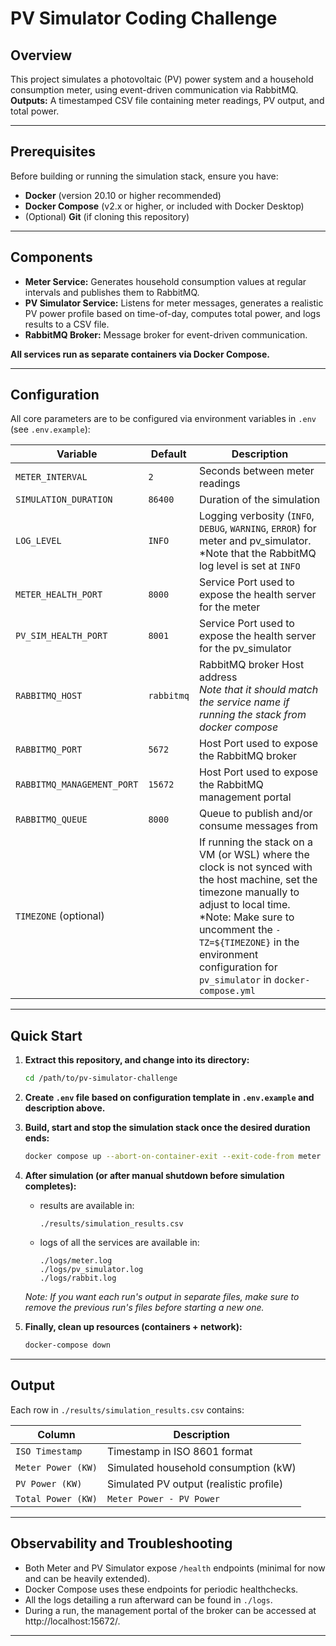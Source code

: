 

# PV Simulator Coding Challenge

## Overview

This project simulates a photovoltaic (PV) power system and a household consumption meter, using event-driven communication via RabbitMQ.
**Outputs:** A timestamped CSV file containing meter readings, PV output, and total power.

---
## Prerequisites

Before building or running the simulation stack, ensure you have:

* **Docker** (version 20.10 or higher recommended)
* **Docker Compose** (v2.x or higher, or included with Docker Desktop)
* (Optional) **Git** (if cloning this repository)

---

## Components

* **Meter Service:** Generates household consumption values at regular intervals and publishes them to RabbitMQ.
* **PV Simulator Service:** Listens for meter messages, generates a realistic PV power profile based on time-of-day, computes total power, and logs results to a CSV file.
* **RabbitMQ Broker:** Message broker for event-driven communication.

**All services run as separate containers via Docker Compose.**

---

## Configuration

All core parameters are to be configured via environment variables in `.env` (see `.env.example`):

| Variable                   | Default    | Description                                                                                                                                                                                                                                                                        |
|----------------------------|------------|------------------------------------------------------------------------------------------------------------------------------------------------------------------------------------------------------------------------------------------------------------------------------------|
| `METER_INTERVAL`           | `2`        | Seconds between meter readings                                                                                                                                                                                                                                                     |
| `SIMULATION_DURATION`      | `86400`    | Duration of the simulation                                                                                                                                                                                                                                                         |
| `LOG_LEVEL`                | `INFO`     | Logging verbosity (`INFO`, `DEBUG`, `WARNING`, `ERROR`) for meter and pv_simulator.<br/>*Note that the RabbitMQ log level is set at `INFO`                                                                                                                                         |
| `METER_HEALTH_PORT`        | `8000`     | Service Port used to expose the health server for the meter                                                                                                                                                                                                                        |
| `PV_SIM_HEALTH_PORT`       | `8001`     | Service Port used to expose the health server for the pv_simulator                                                                                                                                                                                                                 |
| `RABBITMQ_HOST`            | `rabbitmq` | RabbitMQ broker Host address<br/>*Note that it should match the service name if running the stack from docker compose*                                                                                                                                                             |
| `RABBITMQ_PORT`            | `5672`     | Host Port used to expose the RabbitMQ broker                                                                                                                                                                                                                                       |
| `RABBITMQ_MANAGEMENT_PORT` | `15672`    | Host Port used to expose the RabbitMQ management portal                                                                                                                                                                                                                            |
| `RABBITMQ_QUEUE`           | `8000`     | Queue to publish and/or consume messages from                                                                                                                                                                                                                                      |
| `TIMEZONE`  (optional)     |            | If running the stack on a VM (or WSL) where the clock is not synced with the host machine, set the timezone manually to adjust to local time.<br/>*Note: Make sure to uncomment the `- TZ=${TIMEZONE}` in the environment configuration for `pv_simulator` in `docker-compose.yml` |

---

## Quick Start

1. **Extract this repository, and change into its directory:**

   ```sh
   cd /path/to/pv-simulator-challenge
   ```
2. **Create `.env` file based on configuration template in `.env.example` and description above.**

3. **Build, start and stop the simulation stack once the desired duration ends:**

   ```sh
   docker compose up --abort-on-container-exit --exit-code-from meter

   ```

4. **After simulation (or after manual shutdown before simulation completes):**
    - results are available in:

      ```
      ./results/simulation_results.csv
      ```
    - logs of all the services are available in:
      ```
      ./logs/meter.log
      ./logs/pv_simulator.log    
      ./logs/rabbit.log  
      ```
   *Note: If you want each run's output in separate files, make sure to remove the previous run's files before starting a new one.*
   

5. **Finally, clean up resources (containers + network):**

   ```sh
   docker-compose down
   ```

---

## Output

Each row in `./results/simulation_results.csv` contains:

| Column             | Description                      |
|--------------------|----------------------------------|
| `ISO Timestamp`    | Timestamp in ISO 8601 format     |
| `Meter Power (KW)` | Simulated household consumption (kW) |
| `PV Power (KW)`    | Simulated PV output (realistic profile) |
| `Total Power (KW)` | `Meter Power - PV Power`                |

---

## Observability and Troubleshooting

* Both Meter and PV Simulator expose `/health` endpoints (minimal for now and can be heavily extended).
* Docker Compose uses these endpoints for periodic healthchecks.
* All the logs detailing a run afterward can be found in `./logs`.
* During a run, the management portal of the broker can be accessed at http://localhost:15672/.
   

---
